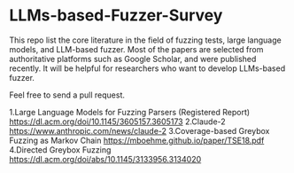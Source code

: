 # LLMs-based-Fuzzer-Survey
This repo list the core literature in the field of fuzzing tests, large language models, and LLM-based fuzzer. Most of the papers are selected from authoritative platforms such as Google Scholar, and were published recently. It will be helpful for researchers who want to develop LLMs-based fuzzer. 

Feel free to send a pull request.

1.Large Language Models for Fuzzing Parsers (Registered Report) https://dl.acm.org/doi/10.1145/3605157.3605173
2.Claude-2 https://www.anthropic.com/news/claude-2
3.Coverage-based Greybox Fuzzing as Markov Chain https://mboehme.github.io/paper/TSE18.pdf
4.Directed Greybox Fuzzing https://dl.acm.org/doi/abs/10.1145/3133956.3134020

